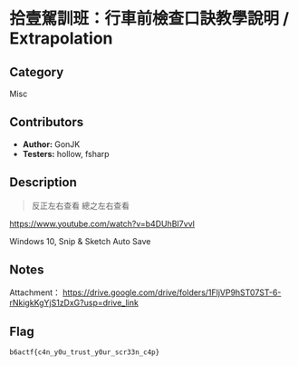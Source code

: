 # 拾壹駕訓班：行車前檢查口訣教學說明 / Extrapolation

## Category

Misc

## Contributors

-   **Author:** GonJK
-   **Testers:** hollow, fsharp

## Description

> 反正左右查看
> 總之左右查看


https://www.youtube.com/watch?v=b4DUhBI7vvI

Windows 10, Snip & Sketch Auto Save


## Notes

Attachment： https://drive.google.com/drive/folders/1FljVP9hST07ST-6-rNkigkKgYjS1zDxG?usp=drive_link

## Flag

`b6actf{c4n_y0u_trust_y0ur_scr33n_c4p}`
